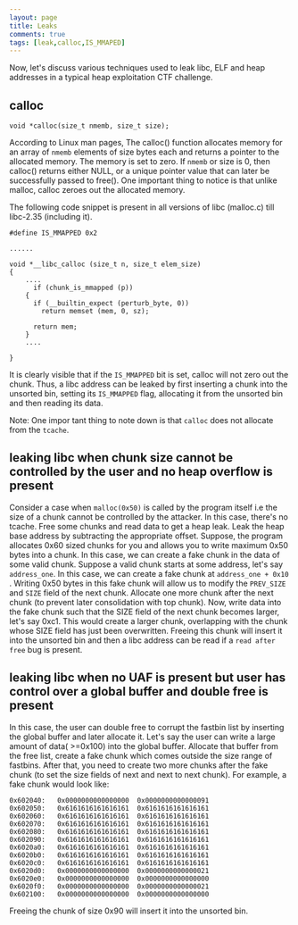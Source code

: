 ```yaml
---
layout: page
title: Leaks
comments: true
tags: [leak,calloc,IS_MMAPED]
---
```


Now, let's discuss various techniques used to leak libc, ELF and heap addresses in a typical heap exploitation CTF challenge.

## calloc
```
void *calloc(size_t nmemb, size_t size);
```
According to Linux man pages,
The calloc() function allocates memory for an array of `nmemb` elements of size bytes each and returns a pointer to the allocated memory. The memory is set to zero. If `nmemb` or size is 0, then calloc() returns either NULL, or a unique pointer value that can later be successfully passed to free(). One important thing to notice is that unlike malloc, calloc zeroes out the allocated memory.

The following code snippet is present in all versions of libc (malloc.c) till libc-2.35 (including it).
```
#define IS_MMAPPED 0x2

......

void *__libc_calloc (size_t n, size_t elem_size)
{
	....
	  if (chunk_is_mmapped (p))
    {
      if (__builtin_expect (perturb_byte, 0))
        return memset (mem, 0, sz);

      return mem;
    }
    ....

}

```
It is clearly visible that if the `IS_MMAPPED` bit is set, calloc will not zero out the chunk. Thus, a libc address can be leaked by first inserting a chunk into the unsorted bin, setting its `IS_MMAPPED` flag, allocating it from the unsorted bin and then reading its data.

Note: One impor tant thing to note down is that `calloc` does not allocate from the `tcache`.


## leaking libc when chunk size cannot be controlled by the user and no heap overflow is present
Consider a case when `malloc(0x50)` is called by the program itself i.e the size of a chunk cannot be controlled by the attacker. In this case, there's no tcache.
Free some chunks and read data to get a heap leak. Leak the heap base address by subtracting the appropriate offset. Suppose, the program allocates 0x60 sized chunks for you and allows you to write maximum 0x50 bytes into a chunk. In this case, we can create a fake chunk in the data of some valid chunk. Suppose a valid chunk starts at some address, let's say `address_one`. In this case, we can create a fake chunk at `address_one + 0x10` . Writing 0x50 bytes in this fake chunk will allow us to modify the `PREV_SIZE` and `SIZE` field of the next chunk. Allocate one more chunk after the next chunk (to prevent later consolidation with top chunk). Now, write data into the fake chunk such that the SIZE field of the next chunk becomes larger, let's say 0xc1. This would create a larger chunk, overlapping with the chunk whose SIZE field has just been overwritten. Freeing this chunk will insert it into the unsorted bin and then a libc address can be read if a `read after free` bug is present.


## leaking libc when no UAF is present but user has control over a global buffer and double free is present
In this case, the user can double free to corrupt the fastbin list by inserting the global buffer and later allocate it. Let's say the user can write a large amount of data( >=0x100) into the global buffer. Allocate that buffer from the free list, create a fake chunk which comes outside the size range of fastbins. After that, you need to create two more chunks after the fake chunk (to set the size fields of next and next to next chunk). For example, a fake chunk would look like:

```
0x602040:	0x0000000000000000	0x0000000000000091
0x602050:	0x6161616161616161	0x6161616161616161
0x602060:	0x6161616161616161	0x6161616161616161
0x602070:	0x6161616161616161	0x6161616161616161
0x602080:	0x6161616161616161	0x6161616161616161
0x602090:	0x6161616161616161	0x6161616161616161
0x6020a0:	0x6161616161616161	0x6161616161616161
0x6020b0:	0x6161616161616161	0x6161616161616161
0x6020c0:	0x6161616161616161	0x6161616161616161
0x6020d0:	0x0000000000000000	0x0000000000000021
0x6020e0:	0x0000000000000000	0x0000000000000000
0x6020f0:	0x0000000000000000	0x0000000000000021
0x602100:	0x0000000000000000	0x0000000000000000
```
Freeing the chunk of size 0x90 will insert it into the unsorted bin.